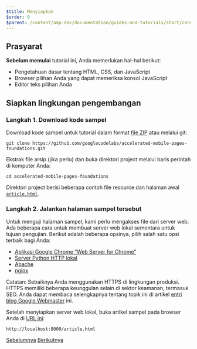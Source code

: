 ```yaml
---
$title: Menyiapkan
$order: 0
$parent: /content/amp-dev/documentation/guides-and-tutorials/start/converting/converting.md
---
```


## Prasyarat

**Sebelum memulai** tutorial ini, Anda memerlukan hal-hal berikut:

- Pengetahuan dasar tentang HTML, CSS, dan JavaScript
- Browser pilihan Anda yang dapat memeriksa konsol JavaScript
- Editor teks pilihan Anda

## Siapkan lingkungan pengembangan

### Langkah 1. Download kode sampel

Download kode sampel untuk tutorial dalam format [file ZIP](https://github.com/googlecodelabs/accelerated-mobile-pages-foundations/archive/master.zip) atau melalui git:

```shell
git clone https://github.com/googlecodelabs/accelerated-mobile-pages-foundations.git
```

Ekstrak file arsip (jika perlu) dan buka direktori project melalui baris perintah di komputer Anda:

```shell
cd accelerated-mobile-pages-foundations
```

Direktori project berisi beberapa contoh file resource dan halaman awal [`article.html`](https://github.com/googlecodelabs/accelerated-mobile-pages-foundations/blob/master/article.html).

### Langkah 2. Jalankan halaman sampel tersebut

Untuk menguji halaman sampel, kami perlu mengakses file dari server web. Ada beberapa cara untuk membuat server web lokal sementara untuk tujuan pengujian.  Berikut adalah beberapa opsinya, pilih salah satu opsi terbaik bagi Anda:

- [Aplikasi Google Chrome “Web Server for Chrome”](https://chrome.google.com/webstore/detail/web-server-for-chrome/ofhbbkphhbklhfoeikjpcbhemlocgigb)
- [Server Python HTTP lokal](https://developer.mozilla.org/en-US/docs/Learn/Common_questions/set_up_a_local_testing_server#Running_a_simple_local_HTTP_server)
- [Apache](https://httpd.apache.org/docs/2.4/getting-started.html)
- [nginx](http://nginx.org/)

Catatan: Sebaiknya Anda menggunakan HTTPS di lingkungan produksi. HTTPS memiliki beberapa keunggulan selain di sektor keamanan, termasuk SEO. Anda dapat membaca selengkapnya tentang topik ini di artikel [entri blog Google Webmaster](https://webmasters.googleblog.com/2014/08/https-as-ranking-signal.html) ini.

Setelah menyiapkan server web lokal, buka artikel sampel pada browser Anda di [URL ini](http://localhost:8000/article.html):

```text
http://localhost:8000/article.html
```

<div class="prev-next-buttons">
  <a class="button prev-button" href="{{g.doc('/content/amp-dev/documentation/guides-and-tutorials/start/converting/index.md', locale=doc.locale).url.path}}"><span class="arrow-prev">Sebelumnya</span></a>
  <a class="button next-button" href="{{g.doc('/content/amp-dev/documentation/guides-and-tutorials/start/converting/building-page.md', locale=doc.locale).url.path}}"><span class="arrow-next">Berikutnya</span></a>
</div>
